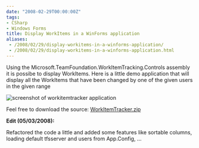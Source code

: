 ```yaml
---
date: "2008-02-29T00:00:00Z"
tags:
- CSharp
- Windows Forms
title: Display WorkItems in a WinForms application
aliases:
 - /2008/02/29/display-workitems-in-a-winforms-application/
 - /2008/02/29/display-workitems-in-a-winforms-application.html
---
```

Using the Microsoft.TeamFoundation.WorkItemTracking.Controls assembly it is possibe to display WorkItems. Here is a little demo application that will display all the WorkItems that have been changed by one of the given users in the given range

![screenshot of workitemtracker application](http://www.timvw.be/wp-content/images/workitemtracker.gif)

Feel free to download the source: [WorkItemTracker.zip](http://www.timvw.be/wp-content/code/csharp/WorkItemTracker.zip)

**Edit (05/03/2008):** 
  
Refactored the code a little and added some features like sortable columns, loading default tfsserver and users from App.Config, ...
